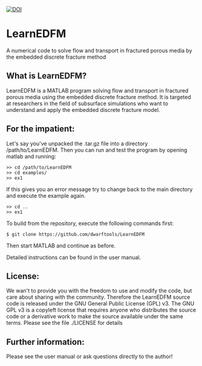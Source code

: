 [![DOI](https://zenodo.org/badge/22450/dwarftools/LearnEDFM.svg)](https://zenodo.org/badge/latestdoi/22450/dwarftools/LearnEDFM)
# LearnEDFM
A numerical code to solve flow and transport in fractured porous media by the embedded discrete fracture method

What is LearnEDFM?
------------------

LearnEDFM is a MATLAB program solving flow and transport in fractured porous media using the embedded discrete fracture method. It is targeted at researchers in the field of subsurface simulations who want to understand and apply the embedded discrete fracture model.

For the impatient:
------------------

Let's say you've unpacked the .tar.gz file into a directory /path/to/LearnEDFM. 
Then you can run and test the program by opening matlab and running:

    >> cd /path/to/LearnEDFM
    >> cd examples/
    >> ex1

If this gives you an error message try to change back to the main directory and execute the example again.

    >> cd ..
    >> ex1

To build from the repository, execute the following commands first:

    $ git clone https://github.com/dwarftools/LearnEDFM

Then start MATLAB and continue as before.

Detailed instructions can be found in the user manual.

License:
--------

We wan't to provide you with the freedom to use and modify the code, but care about sharing with the community. Therefore the LearnEDFM source code is released under the GNU General Public License (GPL) v3. The GNU GPL v3 is a copyleft license that requires anyone who distributes the source code or a derivative work to make the source available under the same terms. Please see the file ./LICENSE for details

Further information:
--------------------

Please see the user manual or ask questions directly to the author!
